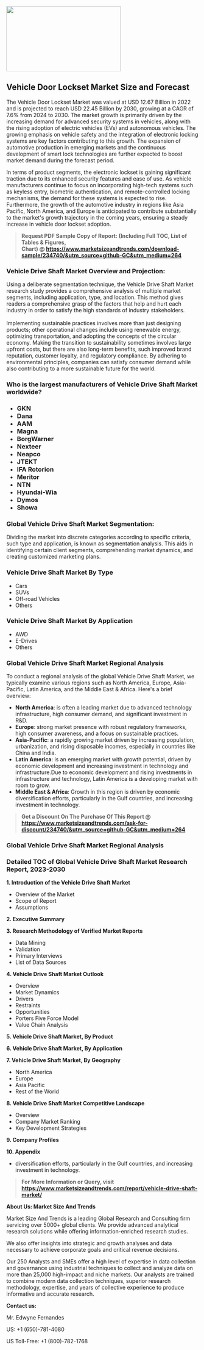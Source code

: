 <p><img class="alignnone size-medium wp-image-20088" src="https://ffe5etoiles.com/wp-content/uploads/2024/12/MST1-300x171.png" alt="" width="300" height="171" /></p><h2>Vehicle Door Lockset Market Size and Forecast</h2><p>The Vehicle Door Lockset Market was valued at USD 12.67 Billion in 2022 and is projected to reach USD 22.45 Billion by 2030, growing at a CAGR of 7.6% from 2024 to 2030. The market growth is primarily driven by the increasing demand for advanced security systems in vehicles, along with the rising adoption of electric vehicles (EVs) and autonomous vehicles. The growing emphasis on vehicle safety and the integration of electronic locking systems are key factors contributing to this growth. The expansion of automotive production in emerging markets and the continuous development of smart lock technologies are further expected to boost market demand during the forecast period.</p><p>In terms of product segments, the electronic lockset is gaining significant traction due to its enhanced security features and ease of use. As vehicle manufacturers continue to focus on incorporating high-tech systems such as keyless entry, biometric authentication, and remote-controlled locking mechanisms, the demand for these systems is expected to rise. Furthermore, the growth of the automotive industry in regions like Asia Pacific, North America, and Europe is anticipated to contribute substantially to the market's growth trajectory in the coming years, ensuring a steady increase in vehicle door lockset adoption.</p></p><blockquote id="" class=""><strong>Request PDF Sample Copy of Report: (Including Full TOC, List of Tables &amp; Figures, Chart)&nbsp;@&nbsp;<strong><a href="https://www.marketsizeandtrends.com/download-sample/234740/&utm_source=github-GC&utm_medium=264" target="_blank">https://www.marketsizeandtrends.com/download-sample/234740/&utm_source=github-GC&utm_medium=264</a></strong></strong></blockquote><h3 id="" class="">Vehicle Drive Shaft Market&nbsp;Overview and Projection:</h3><p id="" class="">Using a deliberate segmentation technique, the Vehicle Drive Shaft Market research study provides a comprehensive analysis of multiple market segments, including application, type, and location. This method gives readers a comprehensive grasp of the factors that help and hurt each industry in order to satisfy the high standards of industry stakeholders. <br /> <br />Implementing sustainable practices involves more than just designing products; other operational changes include using renewable energy, optimizing transportation, and adopting the concepts of the circular economy. Making the transition to sustainability sometimes involves large upfront costs, but there are also long-term benefits, such improved brand reputation, customer loyalty, and regulatory compliance. By adhering to environmental principles, companies can satisfy consumer demand while also contributing to a more sustainable future for the world.</p><h3 id="" class="">Who is the largest manufacturers of&nbsp;Vehicle Drive Shaft Market worldwide?</h3><h3 class=""><p><ul><li>GKN </li><li> Dana </li><li> AAM </li><li> Magna </li><li> BorgWarner </li><li> Nexteer </li><li> Neapco </li><li> JTEKT </li><li> IFA Rotorion </li><li> Meritor </li><li> NTN </li><li> Hyundai-Wia </li><li> Dymos </li><li> Showa</li></ul></p></h3><h3 id="" class="">Global&nbsp;Vehicle Drive Shaft Market Segmentation:</h3><p id="" class="">Dividing the market into discrete categories according to specific criteria, such type and application, is known as segmentation analysis. This aids in identifying certain client segments, comprehending market dynamics, and creating customized marketing plans.</p><h3 id="" class="">Vehicle Drive Shaft Market&nbsp;By Type</h3><p><p><ul><li>Cars</li><li> SUVs</li><li> Off-road Vehicles</li><li> Others</p></li></ul></p></p><h3 id="" class="">Vehicle Drive Shaft Market&nbsp;By Application</h3><p class=""><p><ul><li>AWD</li><li> E-Drives</li><li> Others</li></ul></p></p><h3 id="" class="">Global Vehicle Drive Shaft Market Regional Analysis</h3><p id="" class="">To conduct a regional analysis of the global Vehicle Drive Shaft Market, we typically examine various regions such as North America, Europe, Asia-Pacific, Latin America, and the Middle East &amp; Africa. Here's a brief overview:</p><ul><li><strong>North America</strong>: is often a leading market due to advanced technology infrastructure, high consumer demand, and significant investment in R&amp;D.</li><li><strong>Europe</strong>: strong market presence with robust regulatory frameworks, high consumer awareness, and a focus on sustainable practices.</li><li><strong>Asia-Pacific</strong>: a rapidly growing market driven by increasing population, urbanization, and rising disposable incomes, especially in countries like China and India.</li><li><strong>Latin America</strong>: is an emerging market with growth potential, driven by economic development and increasing investment in technology and infrastructure.Due to economic development and rising investments in infrastructure and technology, Latin America is a developing market with room to grow.</li><li><strong>Middle East &amp; Africa</strong>: Growth in this region is driven by economic diversification efforts, particularly in the Gulf countries, and increasing investment in technology.</li></ul><blockquote id="" class=""><strong>Get a Discount On The Purchase Of This Report @ <strong><a href="https://www.marketsizeandtrends.com/ask-for-discount/234740/&utm_source=github-GC&utm_medium=264" target="_blank">https://www.marketsizeandtrends.com/ask-for-discount/234740/&utm_source=github-GC&utm_medium=264</a></strong></strong></blockquote><h3 id="" class="">Global Vehicle Drive Shaft Market Regional Analysis</h3><h3 id="" class="">Detailed TOC of Global Vehicle Drive Shaft Market Research Report, 2023-2030</h3><p id="" class=""><strong>1. Introduction of the Vehicle Drive Shaft Market</strong></p><ul><li>Overview of the Market</li><li>Scope of Report</li><li>Assumptions</li></ul><p id="" class=""><strong>2. Executive Summary</strong></p><p id="" class=""><strong>3. Research Methodology of Verified Market Reports</strong></p><ul><li>Data Mining</li><li>Validation</li><li>Primary Interviews</li><li>List of Data Sources</li></ul><p id="" class=""><strong>4. Vehicle Drive Shaft Market Outlook</strong></p><ul><li>Overview</li><li>Market Dynamics</li><li>Drivers</li><li>Restraints</li><li>Opportunities</li><li>Porters Five Force Model</li><li>Value Chain Analysis</li></ul><p id="" class=""><strong>5. Vehicle Drive Shaft Market, By Product</strong></p><p id="" class=""><strong>6. Vehicle Drive Shaft Market, By Application</strong></p><p id="" class=""><strong>7. Vehicle Drive Shaft Market, By Geography</strong></p><ul><li>North America</li><li>Europe</li><li>Asia Pacific</li><li>Rest of the World</li></ul><p id="" class=""><strong>8. Vehicle Drive Shaft Market Competitive Landscape</strong></p><ul><li>Overview</li><li>Company Market Ranking</li><li>Key Development Strategies</li></ul><p id="" class=""><strong>9. Company Profiles</strong></p><p id="" class=""><strong>10. Appendix</strong></p><ul><li>diversification efforts, particularly in the Gulf countries, and increasing investment in technology.</li></ul><blockquote id="" class=""><strong>For More Information or Query, visit <strong><strong><a href="https://www.marketsizeandtrends.com/report/vehicle-drive-shaft-market/" target="_blank">https://www.marketsizeandtrends.com/report/vehicle-drive-shaft-market/</a></strong></strong></strong></blockquote><p id="" class=""><strong>About Us: Market Size And Trends</strong></p><p id="" class="">Market Size And Trends is a leading Global Research and Consulting firm servicing over 5000+ global clients. We provide advanced analytical research solutions while offering information-enriched research studies.</p><p id="" class="">We also offer insights into strategic and growth analyses and data necessary to achieve corporate goals and critical revenue decisions.</p><p id="" class="">Our 250 Analysts and SMEs offer a high level of expertise in data collection and governance using industrial techniques to collect and analyze data on more than 25,000 high-impact and niche markets. Our analysts are trained to combine modern data collection techniques, superior research methodology, expertise, and years of collective experience to produce informative and accurate research.</p><p id="" class=""><strong>Contact us:</strong></p><p id="" class="">Mr. Edwyne Fernandes</p><p id="" class="">US: +1 (650)-781-4080</p><p id="" class="">US Toll-Free: +1 (800)-782-1768</p>
